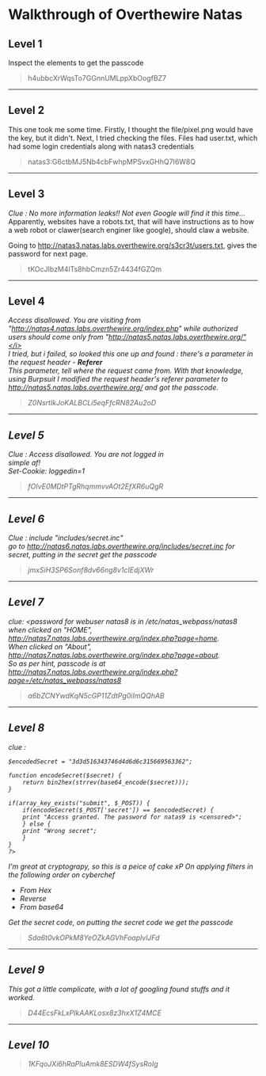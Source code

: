 # Walkthrough of Overthewire Natas

## Level 1 

Inspect the elements to get the passcode 

> h4ubbcXrWqsTo7GGnnUMLppXbOogfBZ7 
****

## Level 2

This one took me some time. Firstly, I thought the file/pixel.png would have the key, but it didn't. Next, I tried checking the files. Files had user.txt, which had some login credentials along with natas3 credentials
> natas3:G6ctbMJ5Nb4cbFwhpMPSvxGHhQ7I6W8Q
****
## Level 3
<i> Clue : No more information leaks!! Not even Google will find it this time...</i><br>
Apparently, websites have a robots.txt, that will have instructions as to how a web robot or clawer(search enginer like google), should claw a website. 

Going to http://natas3.natas.labs.overthewire.org/s3cr3t/users.txt, gives the password for next page.

> tKOcJIbzM4lTs8hbCmzn5Zr4434fGZQm

****
## Level 4

<i>Access disallowed. You are visiting from "http://natas4.natas.labs.overthewire.org/index.php" while authorized users should come only from "http://natas5.natas.labs.overthewire.org/"</i> <br>
I tried, but i failed, so looked this one up and found : there's a parameter in the request header - <b> Referer </b> <br>
This parameter, tell where the request came from.
With that knowledge, using Burpsuit I modified the request header's referer parameter to http://natas5.natas.labs.overthewire.org/ and got the passcode.
> Z0NsrtIkJoKALBCLi5eqFfcRN82Au2oD

***
## Level 5
Clue : <i> Access disallowed. You are not logged in</i><br>
simple af! <br>
Set-Cookie: loggedin=1

> fOIvE0MDtPTgRhqmmvvAOt2EfXR6uQgR

***
## Level 6
Clue : <i> include "includes/secret.inc"</i><br>
go to http://natas6.natas.labs.overthewire.org/includes/secret.inc for secret, putting in the secret get the passcode
> jmxSiH3SP6Sonf8dv66ng8v1cIEdjXWr
***

## Level 7 
clue: <i><password for webuser natas8 is in /etc/natas_webpass/natas8 </i><br>
when clicked on "HOME", http://natas7.natas.labs.overthewire.org/index.php?page=home. <br>
When clicked on "About", http://natas7.natas.labs.overthewire.org/index.php?page=about. <br>
So as per hint, passcode is at http://natas7.natas.labs.overthewire.org/index.php?page=/etc/natas_webpass/natas8
> a6bZCNYwdKqN5cGP11ZdtPg0iImQQhAB

***

## Level 8
clue : 
```
$encodedSecret = "3d3d516343746d4d6d6c315669563362";

function encodeSecret($secret) {
    return bin2hex(strrev(base64_encode($secret)));
}

if(array_key_exists("submit", $_POST)) {
    if(encodeSecret($_POST['secret']) == $encodedSecret) {
    print "Access granted. The password for natas9 is <censored>";
    } else {
    print "Wrong secret";
    }
}
?>
```
I'm great at cryptograpy, so this is a peice of cake xP
On applying filters in the following order on cyberchef <br>
* From Hex
* Reverse
* From base64

Get the secret code, on putting the secret code we get the passcode
> Sda6t0vkOPkM8YeOZkAGVhFoaplvlJFd
***

## Level 9
This got a little complicate, with a lot of googling found stuffs and it worked.
> D44EcsFkLxPIkAAKLosx8z3hxX1Z4MCE
***
## Level 10
> 1KFqoJXi6hRaPluAmk8ESDW4fSysRoIg